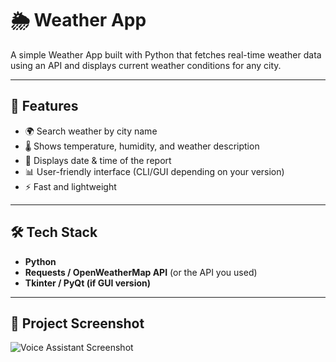 # 🌦️ Weather App

A simple Weather App built with Python that fetches real-time weather data using an API and displays current weather conditions for any city.

---

## 🚀 Features
- 🌍 Search weather by city name
- 🌡️ Shows temperature, humidity, and weather description
- 📅 Displays date & time of the report
- 📊 User-friendly interface (CLI/GUI depending on your version)
- ⚡ Fast and lightweight

---

## 🛠️ Tech Stack
- **Python**
- **Requests / OpenWeatherMap API** (or the API you used)
- **Tkinter / PyQt (if GUI version)**

---

## 📂 Project Screenshot

![Voice Assistant Screenshot](Screenshot.png)
